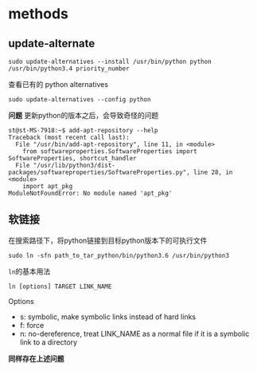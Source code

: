 # methods

## update-alternate
```shell
sudo update-alternatives --install /usr/bin/python python /usr/bin/python3.4 priority_number
```
查看已有的 python alternatives
```shell
sudo update-alternatives --config python
```

**问题**
更新python的版本之后，会导致奇怪的问题
```shell
st@st-MS-7918:~$ add-apt-repository --help
Traceback (most recent call last):
  File "/usr/bin/add-apt-repository", line 11, in <module>
    from softwareproperties.SoftwareProperties import SoftwareProperties, shortcut_handler
  File "/usr/lib/python3/dist-packages/softwareproperties/SoftwareProperties.py", line 28, in <module>
    import apt_pkg
ModuleNotFoundError: No module named 'apt_pkg'
```

## 软链接
在搜索路径下，将python链接到目标python版本下的可执行文件
```shell
sudo ln -sfn path_to_tar_python/bin/python3.6 /usr/bin/python3
```
`ln`的基本用法
```shell
ln [options] TARGET LINK_NAME
```
Options
- s: symbolic, make symbolic links instead of hard links
- f: force
- n: no-dereference, treat LINK_NAME as a normal file if it is a symbolic link to a directory

**同样存在上述问题**
